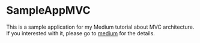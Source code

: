 # SampleAppMVC

This is a sample application for my Medium tutorial about MVC architecture. If you interested with it, please go to [medium](https://medium.com/@chiukayu/the-most-understandable-and-magical-about-grand-central-dispatch-gcd-b7b5b3cdba9b) for the details.
